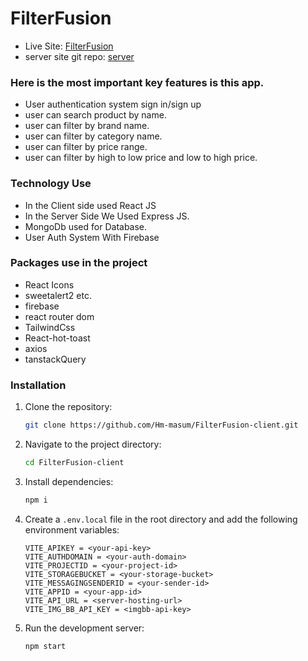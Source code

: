 # FilterFusion

- Live Site: [FilterFusion](https://filterfusion-8c8a9.web.app/)
- server site git repo: [server](https://github.com/Hm-masum/FilterFusion-server)


### Here is the most important key features is this app.

- User authentication system sign in/sign up
- user can search product by name.
- user can filter by brand name.
- user can filter by category name.
- user can filter by price range.
- user can filter by high to low price and low to high price.

  
### Technology Use

- In the Client side used React JS
- In the Server Side We Used Express JS.
- MongoDb used for Database.
- User Auth System With Firebase


### Packages use in the project

- React Icons
- sweetalert2 etc.
- firebase
- react router dom
- TailwindCss
- React-hot-toast
- axios
- tanstackQuery


### Installation 

1. Clone the repository:

   ```bash
   git clone https://github.com/Hm-masum/FilterFusion-client.git
   ```

2. Navigate to the project directory:

   ```bash
   cd FilterFusion-client
   ```

3. Install dependencies:

   ```bash
   npm i
   ```

4. Create a `.env.local` file in the root directory and add the following environment variables:

   ```plaintext
   VITE_APIKEY = <your-api-key>
   VITE_AUTHDOMAIN = <your-auth-domain>
   VITE_PROJECTID = <your-project-id>
   VITE_STORAGEBUCKET = <your-storage-bucket>
   VITE_MESSAGINGSENDERID = <your-sender-id>
   VITE_APPID = <your-app-id>
   VITE_API_URL = <server-hosting-url>
   VITE_IMG_BB_API_KEY = <imgbb-api-key>
   ```

5. Run the development server:
   ```bash
   npm start
   ```


